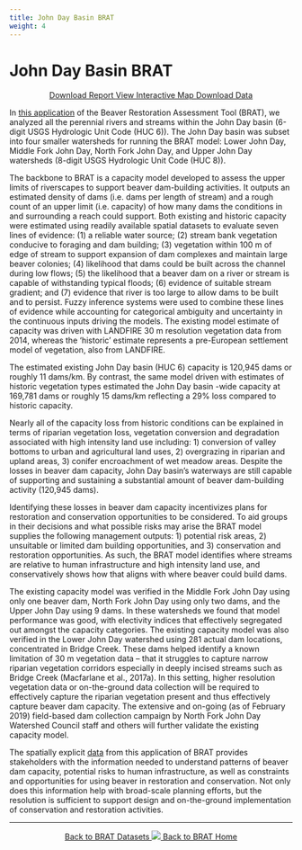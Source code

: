 ```yaml
---
title: John Day Basin BRAT
weight: 4
---
```


# John Day Basin BRAT

<div align="center">
	<a class="hollow button" href="PUTLINKHERE"><i class="fa fa-map"></i>  Download Report </a> 
	<a class="hollow button" href="PUTLINKHERE"><i class="fa fa-map"></i> View Interactive Map </a> 
	<a class="hollow button" href="PUTLINKHERE"><i class="fa fa-map"></i>  Download Data </a> 
</div>

In [this application](http://etal.joewheaton.org/brat-john-day.html) of the Beaver Restoration Assessment Tool (BRAT), we analyzed all the perennial rivers and streams within the John Day basin (6-digit USGS Hydrologic Unit Code (HUC 6)). The John Day basin was subset into four smaller watersheds for running the BRAT model: Lower John Day, Middle Fork John Day, North Fork John Day, and Upper John Day watersheds (8-digit USGS Hydrologic Unit Code (HUC 8)). 

The backbone to BRAT is a capacity model developed to assess the upper limits of riverscapes to support beaver dam-building activities. It outputs an estimated density of dams (i.e. dams per length of stream) and a rough count of an upper limit (i.e. capacity) of how many dams the conditions in and surrounding a reach could support. Both existing and historic capacity were estimated using readily available spatial datasets to evaluate seven lines of evidence: (1) a reliable water source; (2) stream bank vegetation conducive to foraging and dam building; (3) vegetation within 100 m of edge of stream to support expansion of dam complexes and maintain large beaver colonies; (4) likelihood that dams could be built across the channel during low flows; (5) the likelihood that a beaver dam on a river or stream is capable of withstanding typical floods; (6) evidence of suitable stream gradient; and (7) evidence that river is too large to allow dams to be built and to persist. Fuzzy inference systems were used to combine these lines of evidence while accounting for categorical ambiguity and uncertainty in the continuous inputs driving the models. The existing model estimate of capacity was driven with LANDFIRE 30 m resolution vegetation data from 2014, whereas the ‘historic’ estimate represents a pre-European settlement model of vegetation, also from LANDFIRE. 

The estimated existing John Day basin (HUC 6) capacity is 120,945 dams or roughly 11 dams/km. By contrast, the same model driven with estimates of historic vegetation types estimated the John Day basin -wide capacity at 169,781 dams or roughly 15 dams/km reflecting a 29% loss compared to historic capacity. 

Nearly all of the capacity loss from historic conditions can be explained in terms of riparian vegetation loss, vegetation conversion and degradation associated with high intensity land use including: 1) conversion of valley bottoms to urban and agricultural land uses, 2) overgrazing in riparian and upland areas, 3) conifer encroachment of wet meadow areas. Despite the losses in beaver dam capacity, John Day basin’s waterways are still capable of supporting and sustaining a substantial amount of beaver dam-building activity (120,945 dams).

Identifying these losses in beaver dam capacity incentivizes plans for restoration and conservation opportunities to be considered. To aid groups in their decisions and what possible risks may arise the BRAT model supplies the following management outputs: 1) potential risk areas, 2) unsuitable or limited dam building opportunities, and 3) conservation and restoration opportunities. As such, the BRAT model identifies where streams are relative to human infrastructure and high intensity land use, and conservatively shows how that aligns with where beaver could build dams.

The existing capacity model was verified in the Middle Fork John Day using only one beaver dam, North Fork John Day using only two dams, and the Upper John Day using 9 dams. In these watersheds we found that model performance was good, with electivity indices that effectively segregated out amongst the capacity categories. The existing capacity model was also verified in the Lower John Day watershed using 281 actual dam locations, concentrated in Bridge Creek. These dams helped identify a known limitation of 30 m vegetation data – that it struggles to capture narrow riparian vegetation corridors especially in deeply incised streams such as Bridge Creek (Macfarlane et al., 2017a). In this setting, higher resolution vegetation data or on-the-ground data collection will be required to effectively capture the riparian vegetation present and thus effectively capture beaver dam capacity. The extensive and on-going (as of February 2019) field-based dam collection campaign by North Fork John Day Watershed Council staff and others will further validate the existing capacity model. 

The spatially explicit [data](https://usu.box.com/s/qee873uj2tnt1yzxqxdzn1fuf8gmi5ur) from this application of BRAT provides stakeholders with the information needed to understand patterns of beaver dam capacity, potential risks to human infrastructure, as well as constraints and opportunities for using beaver in restoration and conservation. Not only does this information help with broad-scale planning efforts, but the resolution is sufficient to support design and on-the-ground implementation of conservation and restoration activities.

------
<div align="center">
	<a class="hollow button" href="{{ site.baseurl }}/BRATData/"><i class="fa fa-info-circle"></i> Back to BRAT Datasets </a>
	<a class="hollow button" href="{{ site.baseurl }}/"><img src="{{ site.baseurl }}/assets/images/favicons/favicon-16x16.png">  Back to BRAT Home </a>  
</div>
